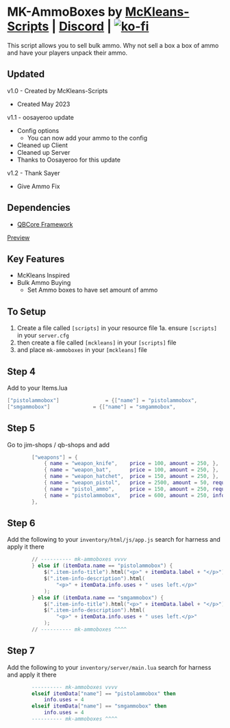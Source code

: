 # MK-AmmoBoxes by [McKleans-Scripts](https://mckleans-scripts.tebex.io/) | [Discord](https://discord.gg/DEWp9TP7p6) | [![ko-fi](https://ko-fi.com/img/githubbutton_sm.svg)](https://ko-fi.com/J3J1LMXYK)

This script allows you to sell bulk ammo. Why not sell a box a box of ammo and have your players unpack their ammo.


## Updated ##
v1.0 - Created by McKleans-Scripts
 - Created May 2023

v1.1 - oosayeroo update
 - Config options
   - You can now add your ammo to the config
 - Cleaned up Client
 - Cleaned up Server
 - Thanks to Oosayeroo for this update

 v1.2 - Thank Sayer
  - Give Ammo Fix


## Dependencies  ##
- [QBCore Framework](https://github.com/qbcore-framework/qb-core)

[Preview](https://youtu.be/Z7QYdG9dJKU)

## Key Features ##
 - McKleans Inspired
 - Bulk Ammo Buying
   + Set Ammo boxes to have set amount of ammo

## To Setup ##
 1. Create a file called `[scripts]` in your resource file
  1a. ensure `[scripts]` in your `server.cfg`
 2. then create a file called `[mckleans]` in your `[scripts]` file
 3. and place `mk-ammoboxes` in your `[mckleans]` file

## Step 4

Add to your Items.lua
```lua
["pistolammobox"]			    = {["name"] = "pistolammobox", 			  	["label"] = "Pistol Ammo Box", 		["weight"] = 200, 		["decay"] = nil,	["type"] = "item", 		["image"] = "919mm_box.png", 			["created"] = nil, 		["delete"] = true,		["unique"] = false, 	["useable"] = true, 	["shouldClose"] = true,   ["combinable"] = nil,   ["description"] = "Bulk Pistol Ammo" },
["smgammobox"]			    = {["name"] = "smgammobox", 			  	["label"] = "SMG Ammo Box", 		["weight"] = 200, 		["decay"] = nil,	["type"] = "item", 		["image"] = "919mm_box.png", 			["created"] = nil, 		["delete"] = true,		["unique"] = false, 	["useable"] = true, 	["shouldClose"] = true,   ["combinable"] = nil,   ["description"] = "Bulk SMG Ammo" },
```

## Step 5

Go to jim-shops / qb-shops and add

```lua
		["weapons"] = {
			{ name = "weapon_knife", 	price = 100, amount = 250, },
			{ name = "weapon_bat", 		price = 100, amount = 250, },
			{ name = "weapon_hatchet",	price = 150, amount = 250, },
			{ name = "weapon_pistol", 	price = 2500, amount = 50, requiresLicense = true },
			{ name = "pistol_ammo", 	price = 150, amount = 250, requiresLicense = true },
			{ name = "pistolammobox", 	price = 600, amount = 250, info = { uses = 4 }, requiresLicense = true }, -- < Add this line here
		},
```

## Step 6

Add the following to your `inventory/html/js/app.js` search for harness and apply it there

```lua
		// ---------- mk-ammoboxes vvvv 
        } else if (itemData.name == "pistolammobox") {
            $(".item-info-title").html("<p>" + itemData.label + "</p>");
            $(".item-info-description").html(
                "<p>" + itemData.info.uses + " uses left.</p>"
            );
        } else if (itemData.name == "smgammobox") {
            $(".item-info-title").html("<p>" + itemData.label + "</p>");
            $(".item-info-description").html(
                "<p>" + itemData.info.uses + " uses left.</p>"
            );
        // ---------- mk-ammoboxes ^^^^
```

## Step 7

Add the following to your `inventory/server/main.lua` search for harness and apply it there

```lua
		---------- mk-ammoboxes vvvv 
        elseif itemData["name"] == "pistolammobox" then
			info.uses = 4
		elseif itemData["name"] == "smgammobox" then
			info.uses = 4
        ---------- mk-ammoboxes ^^^^
```
